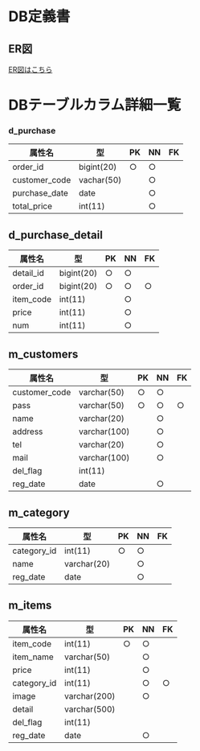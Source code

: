 # DB定義書
## ER図
[ER図はこちら](https://github.com/Aso2001154/2021sys-design/blob/main/md/m_customers.md)

# DBテーブルカラム詳細一覧

### d_purchase

| 属性名 | 型 | PK | NN | FK |
|-----|----|----|----|----|
|order_id|bigint(20)|○|○||
|customer_code|vachar(50)||○||
|purchase_date|date||○||
|total_price|int(11)||○||

## d_purchase_detail

| 属性名 | 型 | PK | NN | FK |
|-----|----|----|----|----|
|detail_id|bigint(20)|○|○||
|order_id|bigint(20)|○|○|○|
|item_code|int(11)||○||
|price|int(11)||○||
|num|int(11)||○||

## m_customers

| 属性名 | 型 | PK | NN | FK |
|-----|----|----|----|----|
|customer_code|varchar(50)|○|○||
|pass|varchar(50)|○|○|○|
|name|varchar(20)||○||
|address|varchar(100)||○||
|tel|varchar(20)||○||
|mail|varchar(100)||○||
|del_flag|int(11)||||
|reg_date|date||○||


## m_category

| 属性名 | 型 | PK | NN | FK |
|-----|----|----|----|----|
|category_id|int(11)|○|○||
|name|varchar(20)||○||
|reg_date|date||○||


## m_items

| 属性名 | 型 | PK | NN | FK |
|-----|----|----|----|----|
|item_code|int(11)|○|○||
|item_name|varchar(50)||○||
|price|int(11)||○||
|category_id|int(11)||○|○|
|image|varchar(200)||○||
|detail|varchar(500)||||
|del_flag|int(11)||||
|reg_date|date||○||

